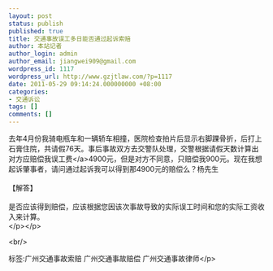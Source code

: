 ```yaml
---
layout: post
status: publish
published: true
title: 交通事故误工多日能否通过起诉索赔
author: 本站记者
author_login: admin
author_email: jiangwei909@gmail.com
wordpress_id: 1117
wordpress_url: http://www.gzjtlaw.com/?p=1117
date: 2011-05-29 09:14:24.000000000 +08:00
categories:
- 交通诉讼
tags: []
comments: []
---
```

<p>去年4月份我骑电瓶车和一辆轿车相撞，医院检查拍片后显示右脚踝骨折，后打上石膏住院，共请假76天。事后事故双方去交警队处理，交警根据请假天数计算出对方应赔偿我<a>误工费<&#47;a>4900元，但是对方不同意，只赔偿我900元。现在我想起诉肇事者，请问通过起诉我可以得到那4900元的赔偿么？杨先生<br><br>【解答】<br><br>是否应该得到赔偿，应该根据您因该次事故导致的实际误工时间和您的实际工资收入来计算。<br><&#47;p><&#47;p><br&#47;><p>标签:广州交通事故索赔 广州交通事故赔偿 广州交通事故律师<&#47;p>
